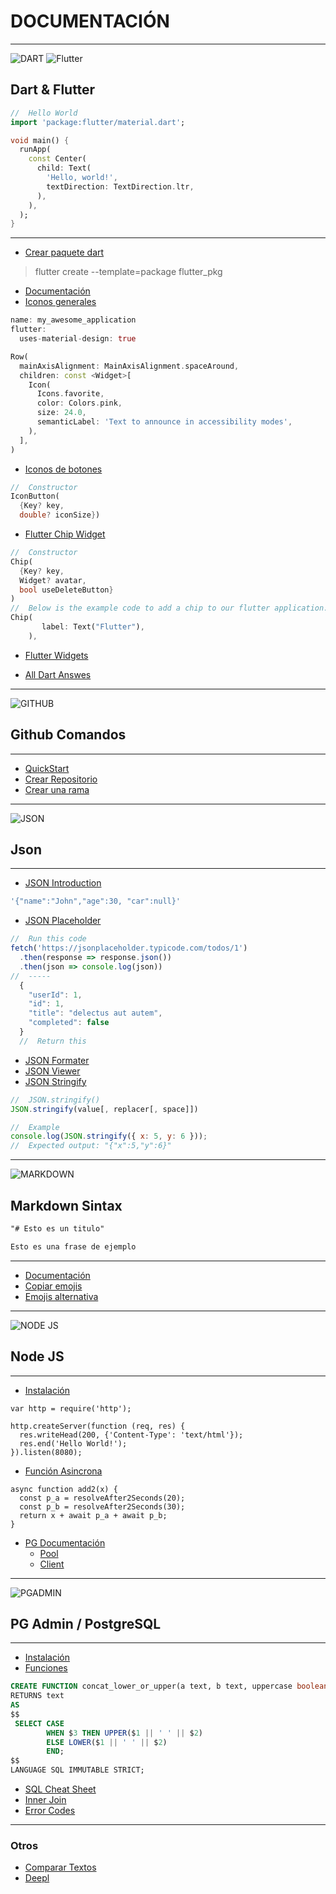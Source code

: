 # DOCUMENTACIÓN

---

![DART](https://iconape.com/wp-content/files/pa/370777/svg/370777.svg) ![Flutter](https://cdn.iconscout.com/icon/free/png-256/flutter-3628777-3030139.png)

## Dart & Flutter

```dart
//  Hello World
import 'package:flutter/material.dart';

void main() {
  runApp(
    const Center(
      child: Text(
        'Hello, world!',
        textDirection: TextDirection.ltr,
      ),
    ),
  );
}
```

---

- [Crear paquete dart](https://blog.logrocket.com/how-to-create-dart-packages-for-flutter/)

>flutter create --template=package flutter_pkg

- [Documentación](https://dart.dev/guides)
- [Iconos generales](https://api.flutter.dev/flutter/material/Icons-class.html)

```dart
name: my_awesome_application
flutter:
  uses-material-design: true

Row(
  mainAxisAlignment: MainAxisAlignment.spaceAround,
  children: const <Widget>[
    Icon(
      Icons.favorite,
      color: Colors.pink,
      size: 24.0,
      semanticLabel: 'Text to announce in accessibility modes',
    ),
  ],
)
```

- [Iconos de botones](https://api.flutter.dev/flutter/material/IconButton-class.html)

```dart
//  Constructor
IconButton(
  {Key? key,
  double? iconSize})
```

- [Flutter Chip Widget](https://codesinsider.com/flutter-chip-example-tutorial/)

```dart
//  Constructor
Chip(
  {Key? key,
  Widget? avatar,
  bool useDeleteButton}
)
//  Below is the example code to add a chip to our flutter application.
Chip(
       label: Text("Flutter"),
    ),
```

- [Flutter Widgets](https://docs.flutter.dev/development/ui/widgets)

- [All Dart Answes](https://www.codegrepper.com/code-examples/dart)

---

![GITHUB](https://www.drk.com.ar/2021/08/github.svg.png)

## Github Comandos

---

- [QuickStart](https://docs.github.com/es/get-started/quickstart)
- [Crear Repositorio](https://www.drk.com.ar/2021/08/github.svg.png)
- [Crear una rama](https://docs.github.com/es/get-started/quickstart/hello-world#creating-a-branch)

---
![JSON](https://byspel.com/wp-content/uploads/2017/06/JSON-Logo.png)

## Json

---

- [JSON Introduction](https://www.w3schools.com/js/js_json_intro.asp)

```js
'{"name":"John","age":30, "car":null}'
```

- [JSON Placeholder](https://jsonplaceholder.typicode.com/)

```js
//  Run this code
fetch('https://jsonplaceholder.typicode.com/todos/1')
  .then(response => response.json())
  .then(json => console.log(json))
//  -----
  {
    "userId": 1,
    "id": 1,
    "title": "delectus aut autem",
    "completed": false
  }
  //  Return this
```

- [JSON Formater](https://jsonformatter.curiousconcept.com/)
- [JSON Viewer](http://jsonviewer.stack.hu/)
- [JSON Stringify](https://developer.mozilla.org/es/docs/Web/JavaScript/Reference/Global_Objects/JSON/stringify)
  
```js
//  JSON.stringify()
JSON.stringify(value[, replacer[, space]])

//  Example
console.log(JSON.stringify({ x: 5, y: 6 }));
//  Expected output: "{"x":5,"y":6}"
```

---
![MARKDOWN](https://cdn.iconscout.com/icon/free/png-256/markdown-3627132-3029540.png)

## Markdown Sintax

```md
"# Esto es un titulo"

Esto es una frase de ejemplo
```

---

- [Documentación](https://www.markdownguide.org/cheat-sheet/)
- [Copiar emojis](https://emojipedia.org/)
- [Emojis alternativa](https://www.markdownguide.org/extended-syntax/#copying-and-pasting-emoji)

---

![NODE JS](https://cdn.iconscout.com/icon/free/png-256/node-js-1174925.png)

## Node JS

---

- [Instalación](https://nodejs.org/es/docs/guides/getting-started-guide/)

```node
var http = require('http');

http.createServer(function (req, res) {
  res.writeHead(200, {'Content-Type': 'text/html'});
  res.end('Hello World!');
}).listen(8080);
```

- [Función Asincrona](https://developer.mozilla.org/es/docs/Web/JavaScript/Reference/Statements/async_function)

```node
async function add2(x) {
  const p_a = resolveAfter2Seconds(20);
  const p_b = resolveAfter2Seconds(30);
  return x + await p_a + await p_b;
}
```

- [PG Documentación](https://node-postgres.com/)
  - [Pool](https://node-postgres.com/api/pool)
  - [Client](https://node-postgres.com/api/client)

---
![PGADMIN](https://static.macupdate.com/products/60968/l/pgadmin-4-logo.png?v=1607426731)

## PG Admin / PostgreSQL

---

- [Instalación](https://www.postgresqltutorial.com/postgresql-getting-started/install-postgresql/)
- [Funciones](https://www.postgresql.org/docs/current/sql-syntax-calling-funcs.html)

```sql
CREATE FUNCTION concat_lower_or_upper(a text, b text, uppercase boolean DEFAULT false)
RETURNS text
AS
$$
 SELECT CASE
        WHEN $3 THEN UPPER($1 || ' ' || $2)
        ELSE LOWER($1 || ' ' || $2)
        END;
$$
LANGUAGE SQL IMMUTABLE STRICT;
```

- [SQL Cheat Sheet](https://www.sqltutorial.org/sql-cheat-sheet/)
- [Inner Join](https://programacionymas.com/blog/como-funciona-inner-left-right-full-join)
- [Error Codes](https://www.postgresql.org/docs/current/errcodes-appendix.html)

---

### Otros

- [Comparar Textos](https://text-compare.com/es/)
- [Deepl](https://www.deepl.com/es/translator)
